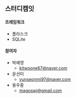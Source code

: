 ## 스터디캠잇



#### 프레임워크

- 플라스크
- SQLite

#### 참여자

- 박예영
  - kitwoone67@naver.com
- 윤선미
  - yunseonmi97@naver.com
- 용우중
  - magoswj@gmail.com

